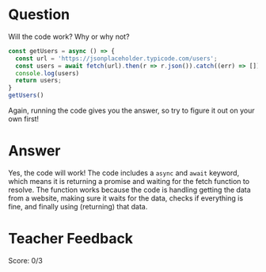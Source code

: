 # Question

Will the code work? Why or why not?

```js
const getUsers = async () => {
  const url = 'https://jsonplaceholder.typicode.com/users';
  const users = await fetch(url).then(r => r.json()).catch((err) => []);
  console.log(users)
  return users;
}
getUsers()
```

Again, running the code gives you the answer, so try to figure it out on your own first!

# Answer
Yes, the code will work! The code includes a `async` and `await` keyword, which means it is returning a promise and waiting for the fetch function to resolve. The function works because the code is handling getting the data from a website, making sure it waits for the data, checks if everything is fine, and finally using (returning) that data.

# Teacher Feedback
Score: 0/3
